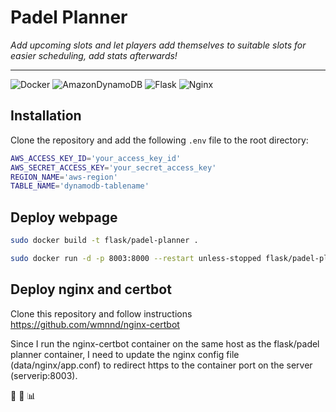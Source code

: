 # Padel Planner
*Add upcoming slots and let players add themselves to suitable slots for easier scheduling, add stats afterwards!*

---

![Docker](https://img.shields.io/badge/docker-%230db7ed.svg?style=for-the-badge&logo=docker&logoColor=white)
![AmazonDynamoDB](https://img.shields.io/badge/Amazon%20DynamoDB-4053D6?style=for-the-badge&logo=Amazon%20DynamoDB&logoColor=white)
![Flask](https://img.shields.io/badge/flask-%23000.svg?style=for-the-badge&logo=flask&logoColor=white)
![Nginx](https://img.shields.io/badge/nginx-%23009639.svg?style=for-the-badge&logo=nginx&logoColor=white)

## Installation
Clone the repository and add the following `.env` file to the root directory:


```bash
AWS_ACCESS_KEY_ID='your_access_key_id'
AWS_SECRET_ACCESS_KEY='your_secret_access_key'
REGION_NAME='aws-region'
TABLE_NAME='dynamodb-tablename'
```

## Deploy webpage
```bash
sudo docker build -t flask/padel-planner .
```
```bash
sudo docker run -d -p 8003:8000 --restart unless-stopped flask/padel-planner
```


## Deploy nginx and certbot

Clone this repository and follow instructions
https://github.com/wmnnd/nginx-certbot

Since I run the nginx-certbot container on the same host as the flask/padel planner container, I need to update the
nginx config file (data/nginx/app.conf) to redirect https to the container port on the server (serverip:8003).

:tennis: :calendar: :bar_chart:
